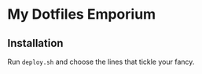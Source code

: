 # My Dotfiles Emporium

## Installation

Run `deploy.sh` and choose the lines that tickle your fancy.
